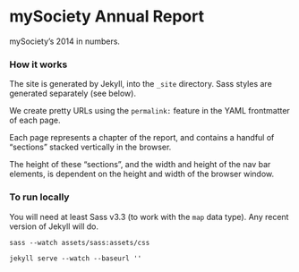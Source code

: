# mySociety Annual Report

mySociety’s 2014 in numbers.

### How it works

The site is generated by Jekyll, into the `_site` directory. Sass styles are generated separately (see below).

We create pretty URLs using the `permalink:` feature in the YAML frontmatter of each page.

Each page represents a chapter of the report, and contains a handful of “sections” stacked vertically in the browser.

The height of these “sections”, and the width and height of the nav bar elements, is dependent on the height and width of the browser window.

### To run locally

You will need at least Sass v3.3 (to work with the `map` data type). Any recent version of Jekyll will do.

```
sass --watch assets/sass:assets/css
```

```
jekyll serve --watch --baseurl ''
```
